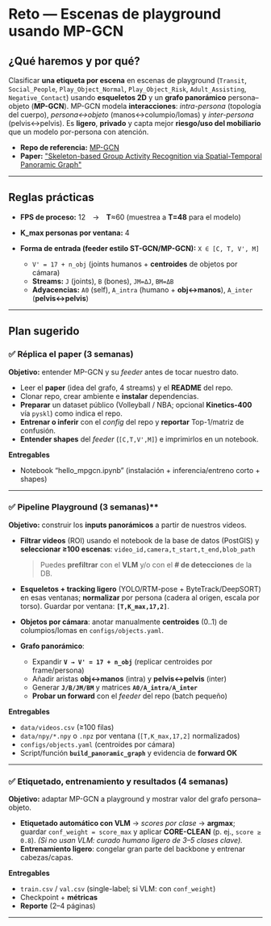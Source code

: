 # Reto — Escenas de playground usando **MP-GCN** 

## ¿Qué haremos y por qué?

Clasificar **una etiqueta por escena** en escenas de playground (`Transit`, `Social_People`, `Play_Object_Normal`, `Play_Object_Risk`, `Adult_Assisting`, `Negative_Contact`) usando **esqueletos 2D** y un **grafo panorámico** persona–objeto (**MP-GCN**).
MP-GCN modela **interacciones**: *intra-persona* (topología del cuerpo), *persona↔objeto* (manos↔columpio/lomas) y *inter-persona* (pelvis↔pelvis). Es **ligero**, **privado** y capta mejor **riesgo/uso del mobiliario** que un modelo por-persona con atención.

* **Repo de referencia:** [MP-GCN](https://github.com/mgiant/MP-GCN) 
* **Paper:** ["Skeleton-based Group Activity Recognition via Spatial-Temporal Panoramic Graph"](https://link.springer.com/chapter/10.1007/978-3-031-73202-7_15)

---

## Reglas prácticas 

* **FPS de proceso:** 12 → **T**≈60 (muestrea a **T=48** para el modelo)
* **K\_max personas por ventana:** 4
* **Forma de entrada (feeder estilo ST-GCN/MP-GCN):** `X ∈ [C, T, V', M]`

  * `V' = 17 + n_obj` (joints humanos + **centroides** de objetos por cámara)
  * **Streams:** `J` (joints), `B` (bones), `JM=ΔJ`, `BM=ΔB`
  * **Adyacencias:** `A0` (self), `A_intra` (humano + **obj↔manos**), `A_inter` (**pelvis↔pelvis**)

---

## Plan sugerido

### ✅ **Réplica el paper (3 semanas)**

**Objetivo:** entender MP-GCN y su *feeder* antes de tocar nuestro dato.

* Leer el **paper** (idea del grafo, 4 streams) y el **README** del repo.
* Clonar repo, crear ambiente e **instalar** dependencias.
* **Preparar** un dataset público (Volleyball / NBA; opcional **Kinetics-400** vía `pyskl`) como indica el repo.
* **Entrenar o inferir** con el *config* del repo y **reportar** Top-1/matriz de confusión.
* **Entender shapes** del *feeder* (`[C,T,V',M]`) e imprimirlos en un notebook.

**Entregables**

* Notebook “hello\_mpgcn.ipynb” (instalación + inferencia/entreno corto + shapes)

---

### ✅ Pipeline Playground (3 semanas)**

**Objetivo:** construir los **inputs panorámicos** a partir de nuestros videos.

* **Filtrar videos** (ROI) usando el notebook de la base de datos (PostGIS) y **seleccionar ≥100 escenas**:
  `video_id,camera,t_start,t_end,blob_path`

  > Puedes **prefiltrar** con el **VLM** y/o con el **# de detecciones** de la DB.
* **Esqueletos + tracking ligero** (YOLO/RTM-pose + ByteTrack/DeepSORT) en esas ventanas; **normalizar** por persona (cadera al origen, escala por torso).
  Guardar por ventana: **`[T,K_max,17,2]`**.
* **Objetos por cámara**: anotar manualmente **centroides** (0..1) de columpios/lomas en `configs/objects.yaml`.
* **Grafo panorámico**:

  * Expandir **`V → V' = 17 + n_obj`** (replicar centroides por frame/persona)
  * Añadir aristas **obj↔manos** (intra) y **pelvis↔pelvis** (inter)
  * Generar **`J/B/JM/BM`** y matrices **`A0/A_intra/A_inter`**
  * **Probar un forward** con el *feeder* del repo (batch pequeño)

**Entregables**

* `data/videos.csv` (≥100 filas)
* `data/npy/*.npy` o `.npz` por ventana (`[T,K_max,17,2]` normalizados)
* `configs/objects.yaml` (centroides por cámara)
* Script/función **`build_panoramic_graph`** y evidencia de **forward OK**

---

### ✅ **Etiquetado, entrenamiento y resultados (4 semanas)**

**Objetivo:** adaptar MP-GCN a playground y mostrar valor del grafo persona–objeto.

* **Etiquetado automático con VLM** → *scores por clase* → **argmax**; guardar `conf_weight = score_max` y aplicar **CORE-CLEAN** (p. ej., `score ≥ 0.8`).
  *(Si no usan VLM: curado humano ligero de 3–5 clases clave).*
* **Entrenamiento ligero**: congelar gran parte del backbone y entrenar cabezas/capas.


**Entregables**

* `train.csv` / `val.csv` (single-label; si VLM: con `conf_weight`)
* Checkpoint + **métricas**
* **Reporte** (2–4 páginas)

---



